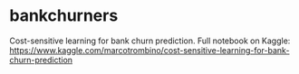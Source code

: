 # bankchurners
Cost-sensitive learning for bank churn prediction. 
Full notebook on Kaggle: https://www.kaggle.com/marcotrombino/cost-sensitive-learning-for-bank-churn-prediction
